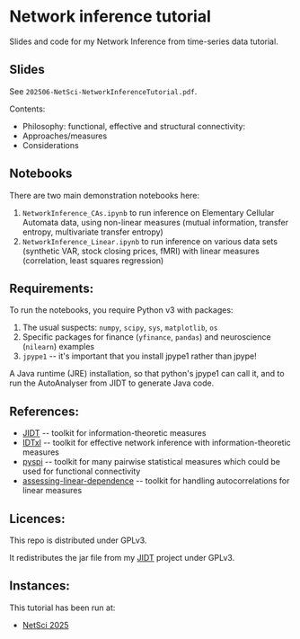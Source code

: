# Network inference tutorial

Slides and code for my Network Inference from time-series data tutorial.

## Slides

See `202506-NetSci-NetworkInferenceTutorial.pdf`.

Contents:
* Philosophy: functional, effective and structural connectivity:
* Approaches/measures
* Considerations

## Notebooks

There are two main demonstration notebooks here:
1. `NetworkInference_CAs.ipynb` to run inference on Elementary Cellular Automata data, using non-linear measures (mutual information, transfer entropy, multivariate transfer entropy)
2. `NetworkInference_Linear.ipynb` to run inference on various data sets (synthetic VAR, stock closing prices, fMRI) with linear measures (correlation, least squares regression)

## Requirements:

To run the notebooks, you require Python v3 with packages:
1. The usual suspects: `numpy`, `scipy`, `sys`, `matplotlib`, `os`
2. Specific packages for finance (`yfinance`, `pandas`) and neuroscience (`nilearn`) examples
3. `jpype1` -- it's important that you install jpype1 rather than jpype!

A Java runtime (JRE) installation, so that python's jpype1 can call it, and to run the AutoAnalyser from JIDT to generate Java code.

## References:

* [JIDT](https://github.com/jlizier/jidt) -- toolkit for information-theoretic measures
* [IDTxl](https://github.com/pwollstadt/IDTxl) -- toolkit for effective network inference with information-theoretic measures
* [pyspi](https://github.com/DynamicsAndNeuralSystems/pyspi) -- toolkit for many pairwise statistical measures which could be used for functional connectivity
* [assessing-linear-dependence](https://github.com/olivercliff/assessing-linear-dependence) -- toolkit for handling autocorrelations for linear measures

## Licences:

This repo is distributed under GPLv3.

It redistributes the jar file from my [JIDT](https://github.com/jlizier/jidt) project under GPLv3.

## Instances:

This tutorial has been run at:
* [NetSci 2025](https://netsci2025.github.io/)


